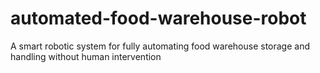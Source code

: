 # automated-food-warehouse-robot
A smart robotic system for fully automating food warehouse storage and handling without human intervention

